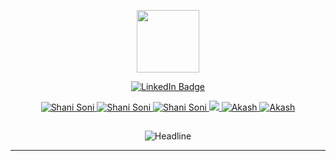 
<p align="center"><img src="https://media.giphy.com/media/M9gbBd9nbDrOTu1Mqx/giphy.gif" width="100"/></p>
<p align="center">
<a href="www.linkedin.com/in/akashpratapsingh"><img src="https://img.shields.io/badge/LinkedIn-blue?style=for-the-badge&logo=linkedin&logoColor=white" alt="LinkedIn Badge"></a>
</p>
<p align="center">

<p align="center">  
<a href="https://www.youtube.com/@YourCollegeDost" target="_blank">
  <img src="https://img.shields.io/badge/YouTube-FF0000?style=for-the-badge&logo=youtube&logoColor=white" alt="Shani Soni" />
 </a> 
 <a href="www.linkedin.com/in/akashpratapsingh" target="_blank">
  <img src="https://img.shields.io/badge/LinkedIn-0077B5?style=for-the-badge&logo=linkedin&logoColor=white" alt="Shani Soni"/>
 </a>
 <a href="https://github.com/AkashPratapSingh-Dev" target="_blank">
  <img src="https://img.shields.io/badge/GitHub-181717?style=for-the-badge&logo=github&logoColor=white" alt="Shani Soni" />
 </a>
 <a href="https://x.com/AkashThakur1679">
  <img src="https://img.shields.io/badge/Twitter-1DA1F2?style=for-the-badge&logo=twitter&logoColor=white" />
 </a>
 <a href="https://www.instagram.com/yourcollegedost?igsh=MW1zenI1Zzh0aW94ag==">
  <img src="https://img.shields.io/badge/Instagram-fe4164?style=for-the-badge&logo=instagram&logoColor=white" alt="Akash" />
 </a> 
  <a href="mailto:officialakashpratap@gmail.com" target="_blank">
  <img src="https://img.shields.io/badge/Email-D14836?style=for-the-badge&logo=gmail&logoColor=white" alt="Akash" />
 </a> 
</p>

##
<div align="center">
  <img src="https://readme-typing-svg.herokuapp.com?color=FFFFFF&size=32&center=true&vCenter=true&width=600&height=50&lines=Hi+there+I'm+Akash+%F0%9F%91%8B;Web+Developer;Problem+Solver" alt="Headline" />
</div>



---
